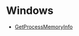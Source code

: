 # Windows
- [GetProcessMemoryInfo](https://learn.microsoft.com/en-us/windows/win32/api/psapi/nf-psapi-getprocessmemoryinfo)